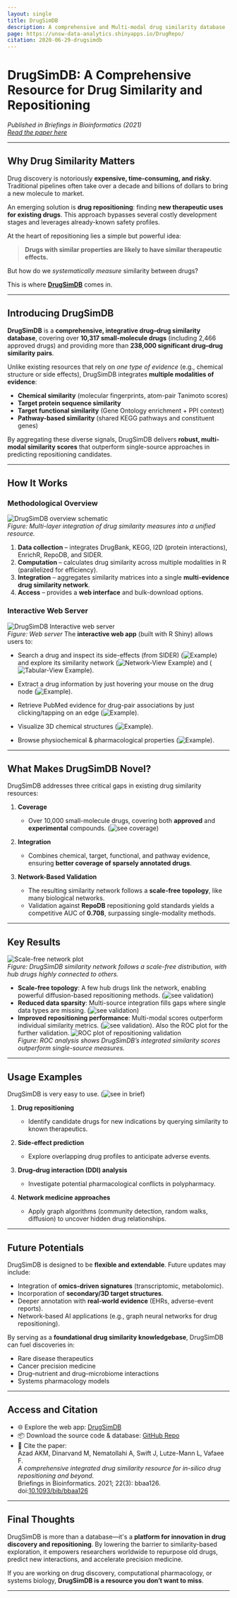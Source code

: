 ```yaml
---
layout: single
title: DrugSimDB
description: A comprehensive and Multi-modal drug similarity database
page: https://unsw-data-analytics.shinyapps.io/DrugRepo/
citation: 2020-06-29-drugsimdb
---
```


# DrugSimDB: A Comprehensive Resource for Drug Similarity and Repositioning

*Published in Briefings in Bioinformatics (2021)*  
*[Read the paper here](https://doi.org/10.1093/bib/bbaa126)*

---

## Why Drug Similarity Matters

Drug discovery is notoriously **expensive, time-consuming, and risky**. Traditional pipelines often take over a decade and billions of dollars to bring a new molecule to market.  

An emerging solution is **drug repositioning**: finding **new therapeutic uses for existing drugs**. This approach bypasses several costly development stages and leverages already-known safety profiles.  

At the heart of repositioning lies a simple but powerful idea:

> **Drugs with similar properties are likely to have similar therapeutic effects.**

But how do we *systematically measure* similarity between drugs?  

This is where **[DrugSimDB](https://unsw-data-analytics.shinyapps.io/DrugRepo/)** comes in.

---

## Introducing DrugSimDB

**DrugSimDB** is a **comprehensive, integrative drug–drug similarity database**, covering over **10,317 small-molecule drugs** (including 2,466 approved drugs) and providing more than **238,000 significant drug–drug similarity pairs**.  

Unlike existing resources that rely on *one type of evidence* (e.g., chemical structure or side effects), DrugSimDB integrates **multiple modalities of evidence**:

- **Chemical similarity** (molecular fingerprints, atom-pair Tanimoto scores)  
- **Target protein sequence similarity**  
- **Target functional similarity** (Gene Ontology enrichment + PPI context)  
- **Pathway-based similarity** (shared KEGG pathways and constituent genes)  

By aggregating these diverse signals, DrugSimDB delivers **robust, multi-modal similarity scores** that outperform single-source approaches in predicting repositioning candidates.

---

## How It Works
### Methodological Overview
![DrugSimDB overview schematic](/images/drugsimdb_overview.png)  
*Figure: Multi-layer integration of drug similarity measures into a unified resource.*

1. **Data collection** – integrates DrugBank, KEGG, I2D (protein interactions), EnrichR, RepoDB, and SIDER.  
2. **Computation** – calculates drug similarity across multiple modalities in R (parallelized for efficiency).  
3. **Integration** – aggregates similarity matrices into a single **multi-evidence drug similarity network**.  
4. **Access** – provides a **web interface** and bulk-download options.  

### Interactive Web Server
![DrugSimDB Interactive web server](/images/drugsimdb_webserver.png)  
*Figure: Web server*
The **interactive web app** (built with R Shiny) allows users to:  
- Search a drug and inspect its side-effects (from SIDER) (![Example](/images/drugSimDB_search_pan.png)) and explore its similarity network (![Network-View Example](/images/drugSimDB_search_NetworkView.png)) and (![Tabular-View Example](/images/drugSimDB_search_tableView.png)).  

- Extract a drug information by just hovering your mouse on the drug node (![Example](/images/drugSimDB_node_hover.png)). 

- Retrieve PubMed evidence for drug-pair associations by just clicking/tapping on an edge (![Example](/images/drugSimDB_pubmedSearch.png)). 

- Visualize 3D chemical structures (![Example](/images/drugSimDB_visualizedrug3D.png)).  
- Browse physiochemical & pharmacological properties (![Example](/images/drugSimDB_physio_pharmaco_table.png)).  


---

## What Makes DrugSimDB Novel?

DrugSimDB addresses three critical gaps in existing drug similarity resources:

1. **Coverage**  
   - Over 10,000 small-molecule drugs, covering both **approved** and **experimental** compounds.  (![see coverage](/images/drugSimDB_statistics.png))

2. **Integration**  
   - Combines chemical, target, functional, and pathway evidence, ensuring **better coverage of sparsely annotated drugs**.  

3. **Network-Based Validation**  
   - The resulting similarity network follows a **scale-free topology**, like many biological networks. 
   - Validation against **RepoDB** repositioning gold standards yields a competitive AUC of **0.708**, surpassing single-modality methods.  

---

## Key Results

![Scale-free network plot](/images/drugsimdb_network.png)  
*Figure: DrugSimDB similarity network follows a scale-free distribution, with hub drugs highly connected to others.*

- **Scale-free topology**: A few hub drugs link the network, enabling powerful diffusion-based repositioning methods.  (![see validation](/images/drugSimDB_scalefree.png))
- **Reduced data sparsity**: Multi-source integration fills gaps where single data types are missing.  (![see validation](/images/drugSimDB_reducedDataSparsity.png)) 
- **Improved repositioning performance**: Multi-modal scores outperform individual similarity metrics.  (![see validation](/images/drugSimDB_improvedPerformace.png)). 
Also the ROC plot for the further validation.
![ROC plot of repositioning validation](/images/drugSimDB_auc.png)  
*Figure: ROC analysis shows DrugSimDB’s integrated similarity scores outperform single-source measures.*

---

## Usage Examples
DrugSimDB is very easy to use. (![see in brief](/images/drugsimdb_webserver.png))
1. **Drug repositioning**  
   - Identify candidate drugs for new indications by querying similarity to known therapeutics.  

2. **Side-effect prediction**  
   - Explore overlapping drug profiles to anticipate adverse events.  

3. **Drug–drug interaction (DDI) analysis**  
   - Investigate potential pharmacological conflicts in polypharmacy.  

4. **Network medicine approaches**  
   - Apply graph algorithms (community detection, random walks, diffusion) to uncover hidden drug relationships.  

---

## Future Potentials

DrugSimDB is designed to be **flexible and extendable**. Future updates may include:

- Integration of **omics-driven signatures** (transcriptomic, metabolomic).  
- Incorporation of **secondary/3D target structures**.  
- Deeper annotation with **real-world evidence** (EHRs, adverse-event reports).  
- Network-based AI applications (e.g., graph neural networks for drug repositioning).  

By serving as a **foundational drug similarity knowledgebase**, DrugSimDB can fuel discoveries in:  
- Rare disease therapeutics  
- Cancer precision medicine  
- Drug–nutrient and drug–microbiome interactions  
- Systems pharmacology models  

---

## Access and Citation

- 🌐 Explore the web app: [DrugSimDB](https://unsw-data-analytics.shinyapps.io/DrugRepo/)  
- 📦 Download the source code & database: [GitHub Repo](https://github.com/VafaeeLab/drugSimDB)  
- 📖 Cite the paper:  
  Azad AKM, Dinarvand M, Nematollahi A, Swift J, Lutze-Mann L, Vafaee F.  
  *A comprehensive integrated drug similarity resource for in-silico drug repositioning and beyond.*  
  Briefings in Bioinformatics. 2021; 22(3): bbaa126. doi:[10.1093/bib/bbaa126](https://doi.org/10.1093/bib/bbaa126)

---

## Final Thoughts

DrugSimDB is more than a database—it's a **platform for innovation in drug discovery and repositioning**. By lowering the barrier to similarity-based exploration, it empowers researchers worldwide to repurpose old drugs, predict new interactions, and accelerate precision medicine.  

If you are working on drug discovery, computational pharmacology, or systems biology, **DrugSimDB is a resource you don’t want to miss**.  

---
